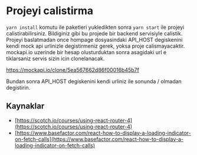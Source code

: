 #  Projeyi calistirma

`yarn install` komutu ile paketleri yukledikten sonra `yarn start` ile projeyi calistirabilirsiniz.
Bildiginiz gibi bu projede bir backend servisiyle calistik. Projeyi baslatmadan once hompage dosyasindaki API_HOST degiskenini kendi mock api urlinizle degistirmeniz gerek, yoksa proje calismayacaktir. mockapi.io uzerinde bir hesap olusturduktan sonra asagidaki url e tiklarsaniz servis sizin icin clonelanacak.

https://mockapi.io/clone/5ea567662d86f00016b45b7f

Bundan sonra API_HOST degiskenini kendi urliniz ile sonunda / olmadan degistirin. 

## Kaynaklar

- [https://scotch.io/courses/using-react-router-4](https://scotch.io/courses/using-react-router-4)
- [https://www.basefactor.com/react-how-to-display-a-loading-indicator-on-fetch-calls](https://www.basefactor.com/react-how-to-display-a-loading-indicator-on-fetch-calls)
